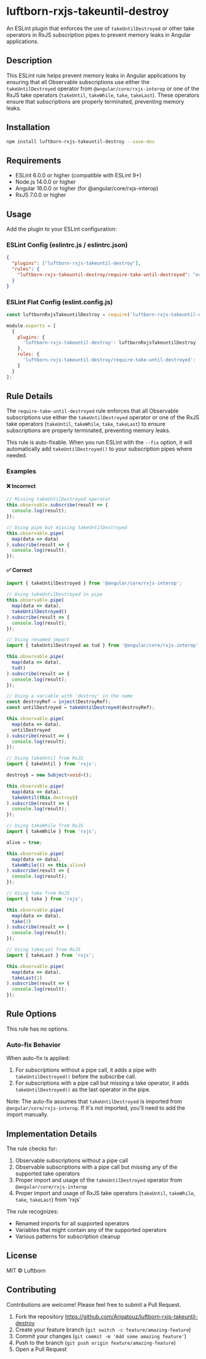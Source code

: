 # luftborn-rxjs-takeuntil-destroy

An ESLint plugin that enforces the use of `takeUntilDestroyed` or other take operators in RxJS subscription pipes to prevent memory leaks in Angular applications.

## Description

This ESLint rule helps prevent memory leaks in Angular applications by ensuring that all Observable subscriptions use either the `takeUntilDestroyed` operator from `@angular/core/rxjs-interop` or one of the RxJS take operators (`takeUntil`, `takeWhile`, `take`, `takeLast`). These operators ensure that subscriptions are properly terminated, preventing memory leaks.

## Installation

```bash
npm install luftborn-rxjs-takeuntil-destroy --save-dev
```

## Requirements

- ESLint 6.0.0 or higher (compatible with ESLint 9+)
- Node.js 14.0.0 or higher
- Angular 16.0.0 or higher (for @angular/core/rxjs-interop)
- RxJS 7.0.0 or higher

## Usage

Add the plugin to your ESLint configuration:

### ESLint Config (eslintrc.js / eslintrc.json)

```json
{
  "plugins": ["luftborn-rxjs-takeuntil-destroy"],
  "rules": {
    "luftborn-rxjs-takeuntil-destroy/require-take-until-destroyed": "error"
  }
}
```

### ESLint Flat Config (eslint.config.js)

```js
const luftbornRxjsTakeuntilDestroy = require('luftborn-rxjs-takeuntil-destroy');

module.exports = [
  {
    plugins: {
      'luftborn-rxjs-takeuntil-destroy': luftbornRxjsTakeuntilDestroy
    },
    rules: {
      'luftborn-rxjs-takeuntil-destroy/require-take-until-destroyed': 'error'
    }
  }
];
```

## Rule Details

The `require-take-until-destroyed` rule enforces that all Observable subscriptions use either the `takeUntilDestroyed` operator or one of the RxJS take operators (`takeUntil`, `takeWhile`, `take`, `takeLast`) to ensure subscriptions are properly terminated, preventing memory leaks.

This rule is auto-fixable. When you run ESLint with the `--fix` option, it will automatically add `takeUntilDestroyed()` to your subscription pipes where needed.

### Examples

#### ❌ Incorrect

```typescript
// Missing takeUntilDestroyed operator
this.observable.subscribe(result => {
  console.log(result);
});

// Using pipe but missing takeUntilDestroyed
this.observable.pipe(
  map(data => data)
).subscribe(result => {
  console.log(result);
});
```

#### ✅ Correct

```typescript
import { takeUntilDestroyed } from '@angular/core/rxjs-interop';

// Using takeUntilDestroyed in pipe
this.observable.pipe(
  map(data => data),
  takeUntilDestroyed()
).subscribe(result => {
  console.log(result);
});

// Using renamed import
import { takeUntilDestroyed as tud } from '@angular/core/rxjs-interop';

this.observable.pipe(
  map(data => data),
  tud()
).subscribe(result => {
  console.log(result);
});

// Using a variable with 'destroy' in the name
const destroyRef = inject(DestroyRef);
const untilDestroyed = takeUntilDestroyed(destroyRef);

this.observable.pipe(
  map(data => data),
  untilDestroyed
).subscribe(result => {
  console.log(result);
});

// Using takeUntil from RxJS
import { takeUntil } from 'rxjs';

destroy$ = new Subject<void>();

this.observable.pipe(
  map(data => data),
  takeUntil(this.destroy$)
).subscribe(result => {
  console.log(result);
});

// Using takeWhile from RxJS
import { takeWhile } from 'rxjs';

alive = true;

this.observable.pipe(
  map(data => data),
  takeWhile(() => this.alive)
).subscribe(result => {
  console.log(result);
});

// Using take from RxJS
import { take } from 'rxjs';

this.observable.pipe(
  map(data => data),
  take(1)
).subscribe(result => {
  console.log(result);
});

// Using takeLast from RxJS
import { takeLast } from 'rxjs';

this.observable.pipe(
  map(data => data),
  takeLast(1)
).subscribe(result => {
  console.log(result);
});
```

## Rule Options

This rule has no options.

### Auto-fix Behavior

When auto-fix is applied:

1. For subscriptions without a pipe call, it adds a pipe with `takeUntilDestroyed()` before the subscribe call.
2. For subscriptions with a pipe call but missing a take operator, it adds `takeUntilDestroyed()` as the last operator in the pipe.

Note: The auto-fix assumes that `takeUntilDestroyed` is imported from `@angular/core/rxjs-interop`. If it's not imported, you'll need to add the import manually.

## Implementation Details

The rule checks for:

1. Observable subscriptions without a pipe call
2. Observable subscriptions with a pipe call but missing any of the supported take operators
3. Proper import and usage of the `takeUntilDestroyed` operator from `@angular/core/rxjs-interop`
4. Proper import and usage of RxJS take operators (`takeUntil`, `takeWhile`, `take`, `takeLast`) from 'rxjs'

The rule recognizes:
- Renamed imports for all supported operators
- Variables that might contain any of the supported operators
- Various patterns for subscription cleanup

## License

MIT © Luftborn

## Contributing

Contributions are welcome! Please feel free to submit a Pull Request.

1. Fork the repository https://github.com/Arigatouz/luftborn-rxjs-takeuntil-destroy
2. Create your feature branch (`git switch -c feature/amazing-feature`)
3. Commit your changes (`git commit -m 'Add some amazing feature'`)
4. Push to the branch (`git push origin feature/amazing-feature`)
5. Open a Pull Request

